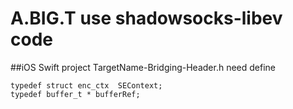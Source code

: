 # A.BIG.T use shadowsocks-libev code 

##iOS Swift project TargetName-Bridging-Header.h need define 
```typedef struct enc_ctx  *SEContextRef;
typedef struct enc_ctx  SEContext;
typedef buffer_t * bufferRef;
```
